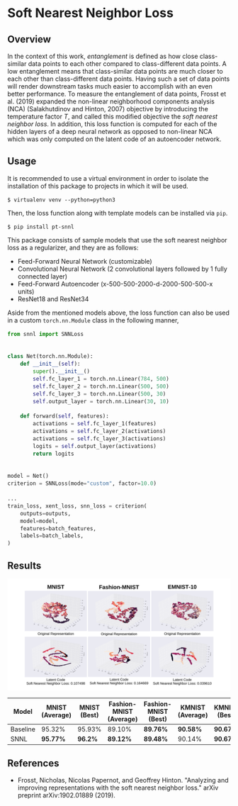 # Soft Nearest Neighbor Loss

## Overview

In the context of this work, _entanglement_ is defined as how close class-similar data points to each other compared to class-different data points. A low entanglement means that class-similar data points are much closer to each other than class-different data points. Having such a set of data points will render downstream tasks much easier to accomplish with an even better performance. To measure the entanglement of data points, Frosst et al. (2019) expanded the non-linear neighborhood components analysis (NCA) (Salakhutdinov and Hinton, 2007) objective by introducing the temperature factor _T_, and called this modified objective the _soft nearest neighbor loss_. In addition, this loss function is computed for each of the hidden layers of a deep neural network as opposed to non-linear NCA which was only computed on the latent code of an autoencoder network.

## Usage

It is recommended to use a virtual environment in order to isolate the
installation of this package to projects in which it will be used.

```shell script
$ virtualenv venv --python=python3
```

Then, the loss function along with template models can be installed via `pip`.

```shell script
$ pip install pt-snnl
```

This package consists of sample models that use the soft nearest neighbor loss
as a regularizer, and they are as follows:

- Feed-Forward Neural Network (customizable)
- Convolutional Neural Network (2 convolutional layers followed by 1 fully connected layer)
- Feed-Forward Autoencoder (x-500-500-2000-d-2000-500-500-x units)
- ResNet18 and ResNet34

Aside from the mentioned models above, the loss function can also be used in a
custom `torch.nn.Module` class in the following manner,

```python
from snnl import SNNLoss


class Net(torch.nn.Module):
    def __init__(self):
        super().__init__()
        self.fc_layer_1 = torch.nn.Linear(784, 500)
        self.fc_layer_2 = torch.nn.Linear(500, 500)
        self.fc_layer_3 = torch.nn.Linear(500, 30)
        self.output_layer = torch.nn.Linear(30, 10)

    def forward(self, features):
        activations = self.fc_layer_1(features)
        activations = self.fc_layer_2(activations)
        activations = self.fc_layer_3(activations)
        logits = self.output_layer(activations)
        return logits


model = Net()
criterion = SNNLoss(mode="custom", factor=10.0)

...
train_loss, xent_loss, snn_loss = criterion(
    outputs=outputs,
    model=model,
    features=batch_features,
    labels=batch_labels,
)
```

## Results

![](assets/embedding.png)

| Model    | MNIST (Average) | MNIST (Best) | Fashion-MNIST (Average) | Fashion-MNIST (Best) | KMNIST (Average) | KMNIST (Best) |
| -------- | --------------- | ------------ | ----------------------- | -------------------- | ---------------- | ------------- |
| Baseline | 95.32%          | 95.93%       | 89.10%                  | **89.76%**           | **90.58%**       | **90.67%**    |
| SNNL     | **95.77%**      | **96.2%**    | **89.12%**              | **89.48%**           | 90.14%           | **90.67%**    |

## References

- Frosst, Nicholas, Nicolas Papernot, and Geoffrey Hinton. "Analyzing and improving representations with the soft nearest neighbor loss." arXiv preprint arXiv:1902.01889 (2019).
